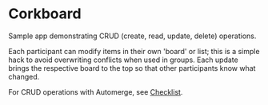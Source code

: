 # Corkboard

Sample app demonstrating CRUD (create, read, update, delete) operations.

Each participant can modify items in their own 'board' or list; this is a simple hack to avoid overwriting conflicts when used in groups. Each update brings the respective board to the top so that other participants know what changed.

For CRUD operations with Automerge, see [Checklist](https://github.com/webxdc/webxdc-checklist).
